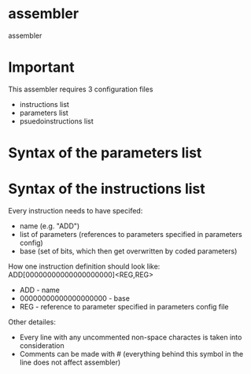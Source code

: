 # assembler
assembler

# Important
This assembler requires 3 configuration files
 - instructions list
 - parameters list
 - psuedoinstructions list

# Syntax of the parameters list

# Syntax of the instructions list
Every instruction needs to have specifed:
 - name (e.g. "ADD")
 - list of parameters (references to parameters specified in parameters config)
 - base (set of bits, which then get overwritten by coded parameters)

How one instruction definition should look like:  
ADD[00000000000000000000]<REG,REG>

 - ADD - name
 - 00000000000000000000 - base
 - REG - reference to parameter specified in parameters config file

Other detailes:
 - Every line with any uncommented non-space charactes is taken into consideration
 - Comments can be made with # (everything behind this symbol in the line does not affect assembler)

